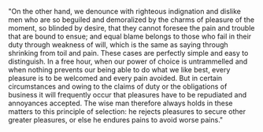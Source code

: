 "On the other hand, we denounce with righteous indignation and dislike men who are so beguiled and demoralized by the charms of pleasure of the moment,
so blinded by desire, that they cannot foresee the pain and trouble that are bound to ensue;
and equal blame belongs to those who fail in their duty through weakness of will,
which is the same as saying through shrinking from toil and pain.
These cases are perfectly simple and easy to distinguish. In a free hour,
when our power of choice is untrammelled and when nothing prevents our being able to do what we like best,
every pleasure is to be welcomed and every pain avoided.
But in certain circumstances and owing to the claims of duty or the obligations of business it will frequently occur that pleasures have to be repudiated and annoyances accepted.
The wise man therefore always holds in these matters to this principle of selection: he rejects pleasures to secure other greater pleasures, or else he endures pains to avoid worse pains."